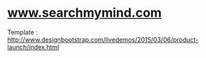 # www.searchmymind.com

Template : http://www.designbootstrap.com/livedemos/2015/03/06/product-launch/index.html